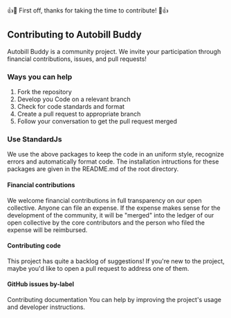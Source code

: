👍🎉 First off, thanks for taking the time to contribute! 🎉👍


## Contributing to Autobill Buddy
Autobill Buddy is a community project. We invite your participation through financial contributions, issues, and pull requests!

### Ways you can help
1. Fork the repository
2. Develop you Code on a relevant branch 
3. Check for code standards and format
4. Create a pull request to appropriate branch
5. Follow your conversation to get the pull request merged

### Use StandardJs
We use the above packages to keep the code in an uniform style, recognize errors and automatically format code. The installation intructions for these packages are given in the README.md of the root directory.

#### Financial contributions
We welcome financial contributions in full transparency on our open collective. Anyone can file an expense. If the expense makes sense for the development of the community, it will be "merged" into the ledger of our open collective by the core contributors and the person who filed the expense will be reimbursed.

#### Contributing code
This project has quite a backlog of suggestions! If you're new to the project, maybe you'd like to open a pull request to address one of them.

#### GitHub issues by-label

Contributing documentation
You can help by improving the project's usage and developer instructions.

